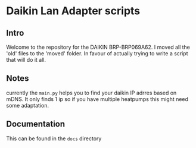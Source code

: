 # Daikin Lan Adapter scripts

## Intro

Welcome to the repository for the DAIKIN BRP-BRP069A62.
I moved all the 'old' files to the 'moved' folder. In favour of actually trying
to write a script that will do it all.

## Notes

currently the `main.py` helps you to find your daikin IP adrres based on mDNS.
It only finds 1 ip so if you have multiple heatpumps this might need some adaptation.

## Documentation
This can be found in the `docs` directory
